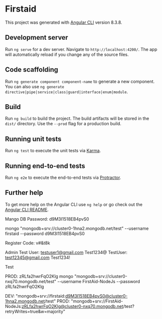 # Firstaid

This project was generated with [Angular CLI](https://github.com/angular/angular-cli) version 8.3.8.

## Development server

Run `ng serve` for a dev server. Navigate to `http://localhost:4200/`. The app will automatically reload if you change any of the source files.

## Code scaffolding

Run `ng generate component component-name` to generate a new component. You can also use `ng generate directive|pipe|service|class|guard|interface|enum|module`.

## Build

Run `ng build` to build the project. The build artifacts will be stored in the `dist/` directory. Use the `--prod` flag for a production build.

## Running unit tests

Run `ng test` to execute the unit tests via [Karma](https://karma-runner.github.io).

## Running end-to-end tests

Run `ng e2e` to execute the end-to-end tests via [Protractor](http://www.protractortest.org/).

## Further help

To get more help on the Angular CLI use `ng help` or go check out the [Angular CLI README](https://github.com/angular/angular-cli/blob/master/README.md).

Mango DB Password: d9M3I1518EB4pvS0

mongo "mongodb+srv://cluster0-1hna2.mongodb.net/test"  --username firstaid --password d9M3I1518EB4pvS0

Register Code: v#&t8k

Admin Test User: testuser1@gmail.com Test1234@
TestUser: test12345@gmail.com   Test1234!

Test

PROD: 
zRLfa2hwrFqO2Klg
mongo "mongodb+srv://cluster0-nxq70.mongodb.net/test" --username FirstAid-NodeJs --password zRLfa2hwrFqO2Klg

DEV: "mongodb+srv://firstaid:d9M3I1518EB4pvS0@cluster0-1hna2.mongodb.net/test"
PROD: "mongodb+srv://FirstAid-NodeJs:zRLfa2hwrFqO2Klg@cluster0-nxq70.mongodb.net/test?retryWrites=true&w=majority"